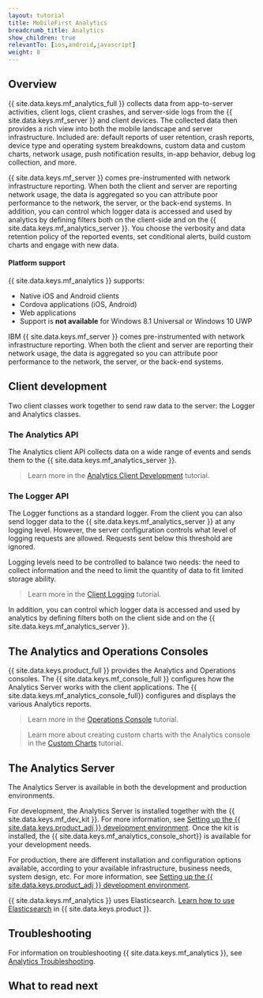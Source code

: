 ```yaml
---
layout: tutorial
title: MobileFirst Analytics
breadcrumb_title: Analytics
show_children: true
relevantTo: [ios,android,javascript]
weight: 8
---
```

<!-- NLS_CHARSET=UTF-8 -->
## Overview
{{ site.data.keys.mf_analytics_full }} collects data from app-to-server activities, client logs, client crashes, and server-side logs from the {{ site.data.keys.mf_server }} and client devices. The collected data then provides a rich view into both the mobile landscape and server infrastructure. Included are: default reports of user retention, crash reports, device type and operating system breakdowns, custom data and custom charts, network usage, push notification results, in-app behavior, debug log collection, and more.

{{ site.data.keys.mf_server }} comes pre-instrumented with network infrastructure reporting. When both the client and server are reporting network usage, the data is aggregated so you can attribute poor performance to the network, the server, or the back-end systems. In addition, you can control which logger data is accessed and used by analytics by defining filters both on the client-side and on the {{ site.data.keys.mf_analytics_server }}. You choose the verbosity and data retention policy of the reported events, set conditional alerts, build custom charts and engage with new data.

#### Platform support
{{ site.data.keys.mf_analytics }} supports:

* Native iOS and Android clients
* Cordova applications (iOS, Android)
* Web applications
* Support is **not available** for Windows 8.1 Universal or Windows 10 UWP

IBM {{ site.data.keys.mf_server }} comes pre-instrumented with network infrastructure reporting. When both the client and server are reporting their network usage, the data is aggregated so you can attribute poor performance to the network, the server, or the back-end systems.

## Client development
Two client classes work together to send raw data to the server: the Logger and Analytics classes.

### The Analytics API
The Analytics client API collects data on a wide range of events and sends them to the {{ site.data.keys.mf_analytics_server }}.
> Learn more in the [Analytics Client Development](analytics-api) tutorial.

### The Logger API
The Logger functions as a standard logger. From the client you can also send logger data to the {{ site.data.keys.mf_analytics_server }} at any logging level. However, the server configuration controls what level of logging requests are allowed. Requests sent below this threshold are ignored.

Logging levels need to be controlled to balance two needs: the need to collect information and the need to limit the quantity of data to fit limited storage ability.

> Learn more in the [Client Logging](../application-development/client-side-log-collection/) tutorial.

In addition, you can control which logger data is accessed and used by analytics by defining filters both on the client side and on the {{ site.data.keys.mf_analytics_server }}.


## The Analytics and Operations Consoles
{{ site.data.keys.product_full }} provides the Analytics and Operations consoles. The {{ site.data.keys.mf_console_full }} configures how the Analytics Server works with the client applications. The {{ site.data.keys.mf_analytics_console_full}} configures and displays the various Analytics reports.

> Learn more in the [Operations Console](console) tutorial.

> Learn more about creating custom charts with the Analytics console in the [Custom Charts](console/custom-charts) tutorial.


## The Analytics Server
The Analytics Server is available in both the development and production environments.

For development, the Analytics Server is installed together with the {{ site.data.keys.mf_dev_kit }}.  For more information, see [Setting up the {{ site.data.keys.product_adj }} development environment](../installation-configuration/development/mobilefirst/). Once the kit is installed, the {{ site.data.keys.mf_analytics_console_short}} is available for your development needs.

For production, there are different installation and configuration options available, according to your available infrastructure, business needs, system design, etc. For more information, see [Setting up the {{ site.data.keys.product_adj }} development environment](../installation-configuration/production/analytics/).

{{ site.data.keys.mf_analytics }} uses Elasticsearch. [Learn how to use Elasticsearch](elasticsearch) in {{ site.data.keys.product }}.

## Troubleshooting
For information on troubleshooting {{ site.data.keys.mf_analytics }}, see [Analytics Troubleshooting](../troubleshooting/analytics/).

## What to read next
